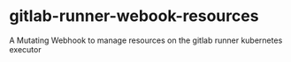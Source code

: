 # gitlab-runner-webook-resources
A Mutating Webhook to manage resources on the gitlab runner kubernetes executor
